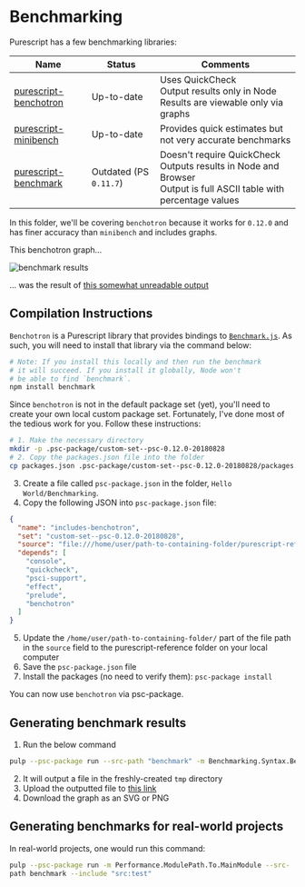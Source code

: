 # Benchmarking

Purescript has a few benchmarking libraries:

| Name | Status | Comments |
| - | - | - |
| [purescript-benchotron](https://pursuit.purescript.org/packages/purescript-benchotron/7.0.0) | Up-to-date | Uses QuickCheck<br>Output results only in Node<br>Results are viewable only via graphs |
| [purescript-minibench](https://pursuit.purescript.org/packages/purescript-minibench/2.0.0/docs/Performance.Minibench) | Up-to-date | Provides quick estimates but not very accurate benchmarks
| [purescript-benchmark](https://pursuit.purescript.org/packages/purescript-benchmark/0.1.0) | Outdated (PS `0.11.7`) | Doesn't require QuickCheck<br>Outputs results in Node and Browser<br>Output is full ASCII table with percentage values

In this folder, we'll be covering `benchotron` because it works for `0.12.0` and has finer accuracy than `minibench` and includes graphs.

This benchotron graph...

![benchmark results](./benchmark-results/file-name-for-output.svg)

... was the result of [this somewhat unreadable output](./benchmark-results/file-name-for-output.json)

## Compilation Instructions

`Benchotron` is a Purescript library that provides bindings to [`Benchmark.js`](https://benchmarkjs.com/). As such, you will need to install that library via the command below:
```bash
# Note: If you install this locally and then run the benchmark
# it will succeed. If you install it globally, Node won't
# be able to find `benchmark`.
npm install benchmark
```

Since `benchotron` is not in the default package set (yet), you'll need to create your own local custom package set. Fortunately, I've done most of the tedious work for you. Follow these instructions:
```bash
# 1. Make the necessary directory
mkdir -p .psc-package/custom-set--psc-0.12.0-20180828
# 2. Copy the packages.json file into the folder
cp packages.json .psc-package/custom-set--psc-0.12.0-20180828/packages.json
```
3. Create a file called `psc-package.json` in the folder, `Hello World/Benchmarking`.
4. Copy the following JSON into `psc-package.json` file:
```json
{
  "name": "includes-benchotron",
  "set": "custom-set--psc-0.12.0-20180828",
  "source": "file:///home/user/path-to-containing-folder/purescript-reference/21-Hello-World/06-Benchmarking/packages.json",
  "depends": [
    "console",
    "quickcheck",
    "psci-support",
    "effect",
    "prelude",
    "benchotron"
  ]
}
```
5. Update the `/home/user/path-to-containing-folder/` part of the file path in the `source` field to the purescript-reference folder on your local computer
6. Save the `psc-package.json` file
7. Install the packages (no need to verify them): `psc-package install`

You can now use `benchotron` via psc-package.

## Generating benchmark results

1. Run the below command
```bash
pulp --psc-package run --src-path "benchmark" -m Benchmarking.Syntax.Benchotron
```
2. It will output a file in the freshly-created `tmp` directory
3. Upload the outputted file to [this link](http://harry.garrood.me/purescript-benchotron-svg-renderer/)
4. Download the graph as an SVG or PNG

## Generating benchmarks for real-world projects

In real-world projects, one would run this command:
```bash
pulp --psc-package run -m Performance.ModulePath.To.MainModule --src-
path benchmark --include "src:test"
```
